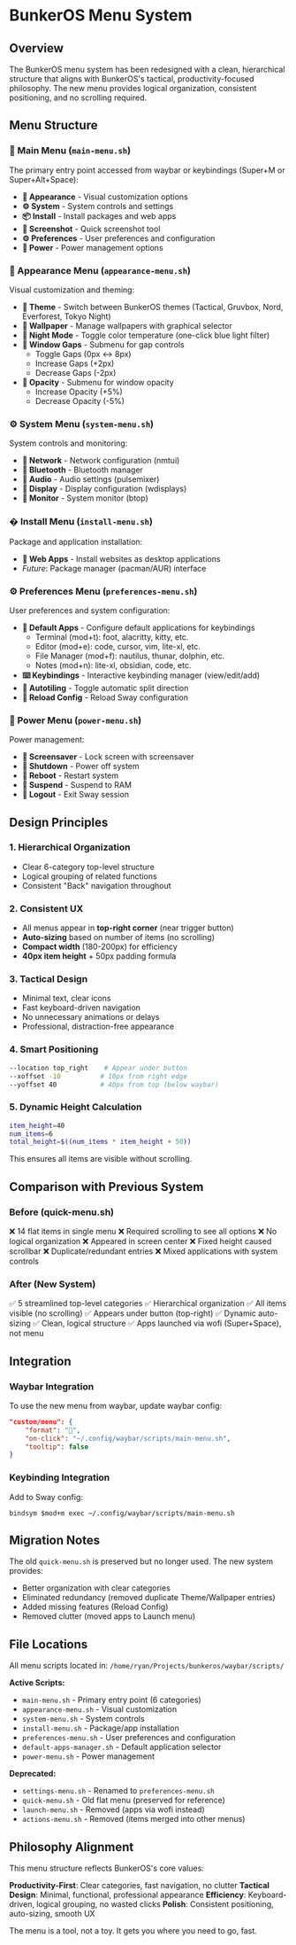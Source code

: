 # BunkerOS Menu System

## Overview

The BunkerOS menu system has been redesigned with a clean, hierarchical structure that aligns with BunkerOS's tactical, productivity-focused philosophy. The new menu provides logical organization, consistent positioning, and no scrolling required.

## Menu Structure

### 🎯 Main Menu (`main-menu.sh`)
The primary entry point accessed from waybar or keybindings (Super+M or Super+Alt+Space):
- **🎨 Appearance** - Visual customization options
- **⚙️ System** - System controls and settings
- **📦 Install** - Install packages and web apps
- **󰄀 Screenshot** - Quick screenshot tool
- **⚙️ Preferences** - User preferences and configuration
- **󰐥 Power** - Power management options

### 🎨 Appearance Menu (`appearance-menu.sh`)
Visual customization and theming:
- **󰏘 Theme** - Switch between BunkerOS themes (Tactical, Gruvbox, Nord, Everforest, Tokyo Night)
- **󰸉 Wallpaper** - Manage wallpapers with graphical selector
- **󰖔 Night Mode** - Toggle color temperature (one-click blue light filter)
- **󰹑 Window Gaps** - Submenu for gap controls
  - Toggle Gaps (0px ↔ 8px)
  - Increase Gaps (+2px)
  - Decrease Gaps (-2px)
- **󰂚 Opacity** - Submenu for window opacity
  - Increase Opacity (+5%)
  - Decrease Opacity (-5%)

### ⚙️ System Menu (`system-menu.sh`)
System controls and monitoring:
- **󰖩 Network** - Network configuration (nmtui)
- **󰂯 Bluetooth** - Bluetooth manager
- **󰕾 Audio** - Audio settings (pulsemixer)
- **󰍹 Display** - Display configuration (wdisplays)
- **󰍛 Monitor** - System monitor (btop)

### � Install Menu (`install-menu.sh`)
Package and application installation:
- **📱 Web Apps** - Install websites as desktop applications
- *Future*: Package manager (pacman/AUR) interface

### ⚙️ Preferences Menu (`preferences-menu.sh`)
User preferences and system configuration:
- **🎯 Default Apps** - Configure default applications for keybindings
  - Terminal (mod+t): foot, alacritty, kitty, etc.
  - Editor (mod+e): code, cursor, vim, lite-xl, etc.
  - File Manager (mod+f): nautilus, thunar, dolphin, etc.
  - Notes (mod+n): lite-xl, obsidian, code, etc.
- **⌨️ Keybindings** - Interactive keybinding manager (view/edit/add)
- **󰹳 Autotiling** - Toggle automatic split direction
- **󰆊 Reload Config** - Reload Sway configuration

### 󰐥 Power Menu (`power-menu.sh`)
Power management:
- **󰔎 Screensaver** - Lock screen with screensaver
- **󰐥 Shutdown** - Power off system
- **󰜉 Reboot** - Restart system
- **󰤄 Suspend** - Suspend to RAM
- **󰍃 Logout** - Exit Sway session

## Design Principles

### 1. **Hierarchical Organization**
- Clear 6-category top-level structure
- Logical grouping of related functions
- Consistent "Back" navigation throughout

### 2. **Consistent UX**
- All menus appear in **top-right corner** (near trigger button)
- **Auto-sizing** based on number of items (no scrolling)
- **Compact width** (180-200px) for efficiency
- **40px item height** + 50px padding formula

### 3. **Tactical Design**
- Minimal text, clear icons
- Fast keyboard-driven navigation
- No unnecessary animations or delays
- Professional, distraction-free appearance

### 4. **Smart Positioning**
```bash
--location top_right    # Appear under button
--xoffset -10          # 10px from right edge
--yoffset 40           # 40px from top (below waybar)
```

### 5. **Dynamic Height Calculation**
```bash
item_height=40
num_items=6
total_height=$((num_items * item_height + 50))
```
This ensures all items are visible without scrolling.

## Comparison with Previous System

### Before (quick-menu.sh)
❌ 14 flat items in single menu
❌ Required scrolling to see all options
❌ No logical organization
❌ Appeared in screen center
❌ Fixed height caused scrollbar
❌ Duplicate/redundant entries
❌ Mixed applications with system controls

### After (New System)
✅ 5 streamlined top-level categories
✅ Hierarchical organization
✅ All items visible (no scrolling)
✅ Appears under button (top-right)
✅ Dynamic auto-sizing
✅ Clean, logical structure
✅ Apps launched via wofi (Super+Space), not menu

## Integration

### Waybar Integration
To use the new menu from waybar, update waybar config:

```json
"custom/menu": {
    "format": "󰍜",
    "on-click": "~/.config/waybar/scripts/main-menu.sh",
    "tooltip": false
}
```

### Keybinding Integration
Add to Sway config:
```
bindsym $mod+m exec ~/.config/waybar/scripts/main-menu.sh
```

## Migration Notes

The old `quick-menu.sh` is preserved but no longer used. The new system provides:
- Better organization with clear categories
- Eliminated redundancy (removed duplicate Theme/Wallpaper entries)
- Added missing features (Reload Config)
- Removed clutter (moved apps to Launch menu)

## File Locations

All menu scripts located in: `/home/ryan/Projects/bunkeros/waybar/scripts/`

**Active Scripts:**
- `main-menu.sh` - Primary entry point (6 categories)
- `appearance-menu.sh` - Visual customization
- `system-menu.sh` - System controls
- `install-menu.sh` - Package/app installation
- `preferences-menu.sh` - User preferences and configuration
- `default-apps-manager.sh` - Default application selector
- `power-menu.sh` - Power management

**Deprecated:**
- `settings-menu.sh` - Renamed to `preferences-menu.sh`
- `quick-menu.sh` - Old flat menu (preserved for reference)
- `launch-menu.sh` - Removed (apps via wofi instead)
- `actions-menu.sh` - Removed (items merged into other menus)

## Philosophy Alignment

This menu structure reflects BunkerOS's core values:

**Productivity-First**: Clear categories, fast navigation, no clutter
**Tactical Design**: Minimal, functional, professional appearance
**Efficiency**: Keyboard-driven, logical grouping, no wasted clicks
**Polish**: Consistent positioning, auto-sizing, smooth UX

The menu is a tool, not a toy. It gets you where you need to go, fast.
